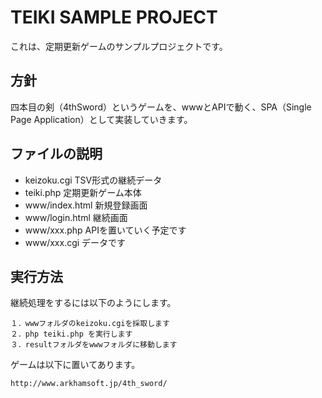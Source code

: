 # TEIKI SAMPLE PROJECT

これは、定期更新ゲームのサンプルプロジェクトです。

## 方針

四本目の剣（4thSword）というゲームを、wwwとAPIで動く、SPA（Single Page Application）として実装していきます。

## ファイルの説明

- keizoku.cgi TSV形式の継続データ
- teiki.php 定期更新ゲーム本体
- www/index.html 新規登録画面
- www/login.html 継続画面
- www/xxx.php APIを置いていく予定です
- www/xxx.cgi データです

## 実行方法

継続処理をするには以下のようにします。

    １．wwwフォルダのkeizoku.cgiを採取します
    ２．php teiki.php を実行します
    ３．resultフォルダをwwwフォルダに移動します

ゲームは以下に置いてあります。

    http://www.arkhamsoft.jp/4th_sword/

